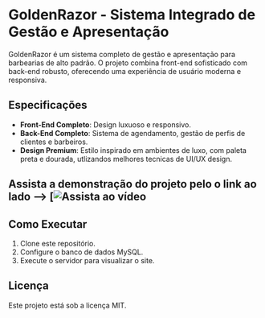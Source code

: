 # GoldenRazor - Sistema Integrado de Gestão e Apresentação

GoldenRazor é um sistema completo de gestão e apresentação para barbearias de alto padrão. O projeto combina front-end sofisticado com back-end robusto, oferecendo uma experiência de usuário moderna e responsiva. 

## Especificações

- **Front-End Completo**: Design luxuoso e responsivo.
- **Back-End Completo**: Sistema de agendamento, gestão de perfis de clientes e barbeiros.
- **Design Premium**: Estilo inspirado em ambientes de luxo, com paleta preta e dourada, utlizandos melhores tecnicas de UI/UX design.

## Assista a demonstração do projeto pelo o link ao lado --> [![Assista ao vídeo](https://youtu.be/ofKipAi2vL8)

## Como Executar

1. Clone este repositório.
2. Configure o banco de dados MySQL.
3. Execute o servidor para visualizar o site.

## Licença

Este projeto está sob a licença MIT.

